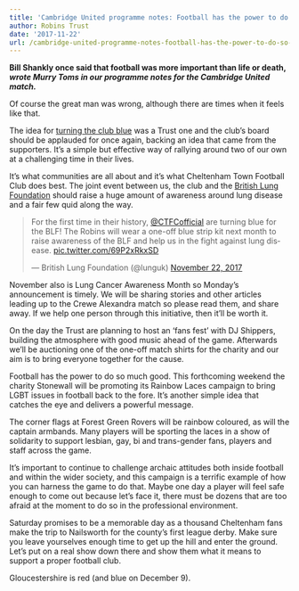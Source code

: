 ```yaml
---
title: 'Cambridge United programme notes: Football has the power to do so much good'
author: Robins Trust
date: '2017-11-22'
url: /cambridge-united-programme-notes-football-has-the-power-to-do-so-much-good/
---
```


**Bill Shankly once said that football was more important than life or death, _wrote Murry Toms in our programme notes for the Cambridge United match._**

Of course the great man was wrong, although there are times when it feels like that.

The idea for [turning the club blue][1] was a Trust one and the club&#8217;s board should be applauded for once again, backing an idea that came from the supporters. It&#8217;s a simple but effective way of rallying around two of our own at a challenging time in their lives.

It&#8217;s what communities are all about and it&#8217;s what Cheltenham Town Football Club does best. The joint event between us, the club and the [British Lung Foundation][2] should raise a huge amount of awareness around lung disease and a fair few quid along the way.

<blockquote class="twitter-tweet" data-partner="tweetdeck">
  <p dir="ltr" lang="en">
    For the first time in their history, <a href="https://twitter.com/CTFCofficial?ref_src=twsrc%5Etfw">@CTFCofficial</a> are turning blue for the BLF! The Robins will wear a one-off blue strip kit next month to raise awareness of the BLF and help us in the fight against lung disease. <a href="https://t.co/69P2xRkxSD">pic.twitter.com/69P2xRkxSD</a>
  </p>
  
  <p>
    — British Lung Foundation (@lunguk) <a href="https://twitter.com/lunguk/status/933289267970957314?ref_src=twsrc%5Etfw">November 22, 2017</a>
  </p>
</blockquote>

November also is Lung Cancer Awareness Month so Monday&#8217;s announcement is timely. We will be sharing stories and other articles leading up to the Crewe Alexandra match so please read them, and share away. If we help one person through this initiative, then it&#8217;ll be worth it.

On the day the Trust are planning to host an &#8216;fans fest&#8217; with DJ Shippers, building the atmosphere with good music ahead of the game. Afterwards we&#8217;ll be auctioning one of the one-off match shirts for the charity and our aim is to bring everyone together for the cause.

Football has the power to do so much good. This forthcoming weekend the charity Stonewall will be promoting its Rainbow Laces campaign to bring LGBT issues in football back to the fore. It&#8217;s another simple idea that catches the eye and delivers a powerful message.

The corner flags at Forest Green Rovers will be rainbow coloured, as will the captain armbands. Many players will be sporting the laces in a show of solidarity to support lesbian, gay, bi and trans-gender fans, players and staff across the game.

It&#8217;s important to continue to challenge archaic attitudes both inside football and within the wider society, and this campaign is a terrific example of how you can harness the game to do that. Maybe one day a player will feel safe enough to come out because let&#8217;s face it, there must be dozens that are too afraid at the moment to do so in the professional environment.

Saturday promises to be a memorable day as a thousand Cheltenham fans make the trip to Nailsworth for the county&#8217;s first league derby. Make sure you leave yourselves enough time to get up the hill and enter the ground. Let&#8217;s put on a real show down there and show them what it means to support a proper football club.

Gloucestershire is red (and blue on December 9).

[1]: http://robinstrust.org/blue-alexandra-trust-turn-the-robins-blue-for-one-day-only/
[2]: https://www.blf.org.uk
